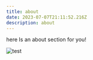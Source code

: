 ```yaml
---
title: about
date: 2023-07-07T21:11:52.216Z
description: about
---
```

h﻿ere Is an about section for you!

![test](/img/img_7135.jpeg "test")